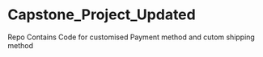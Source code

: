 # Capstone_Project_Updated
Repo Contains Code for customised Payment method and cutom shipping method

